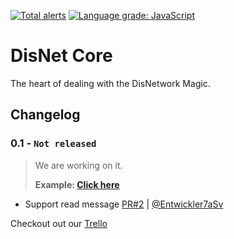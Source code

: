 [![Total alerts](https://img.shields.io/lgtm/alerts/g/DisNetwork/core.svg?logo=lgtm&logoWidth=18)](https://lgtm.com/projects/g/DisNetwork/core/alerts/)
[![Language grade: JavaScript](https://img.shields.io/lgtm/grade/javascript/g/DisNetwork/core.svg?logo=lgtm&logoWidth=18)](https://lgtm.com/projects/g/DisNetwork/core/context:javascript)
# DisNet Core
The heart of dealing with the DisNetwork Magic.

## Changelog

### **0.1 - `Not released`**
> We are working on it.
>
> **Example: [Click here](https://github.com/DisNetwork)**

- Support read message [PR#2](https://github.com/DisNetwork/core/pull/2) | [@Entwickler7aSv](https://github.com/Entwickler7aSv)

Checkout out our [Trello](https://trello.com/b/TWN05AAJ/disnetwork)